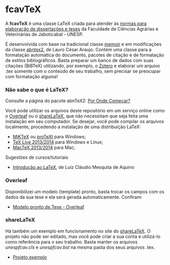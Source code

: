 # fcavTeX

A **fcavTeX** é uma classe LaTeX criada para atender às [normas para elaboração de dissertações e teses](http://www.fcav.unesp.br/Home/posgraduacao/normas_disss_tese.pdf) da Faculdade de Ciências Agrárias e Veterinárias de Jaboticabal - UNESP. 

É desenvolvida com base na tradicional classe [memoir](https://www.ctan.org/pkg/memoir) e em modificações da classe [abntex2](https://github.com/abntex/abntex2), de Lauro César Araujo. Contém uma classe para a formatação automática do documento, pacotes de citação e de formatação de estilos bibliográficos. Basta preparar um banco de dados com suas citações (BiBTeX) utilizando, por exemplo, o [Zotero](http://www.zotero.org/) e elaborar um arquivo .tex somente com o conteúdo de seu trabalho, sem precisar se preocupar com formatação alguma!

### Não sabe o que é LaTeX? ###

Consulte a página do pacote abnTeX2: [Por Onde Começar?](https://github.com/abntex/abntex2/wiki/PorOndeComecar)

Você pode utilizar os arquivos deste repositório em um serviço online como o [Overleaf](https://www.overleaf.com) ou o [shareLaTeX](https://pt.sharelatex.com/), que não necessitam que seja feita uma instalação em seu computador. Se desejar, você pode compilar os arquivos localmente, procedendo a instalação de uma distribuição LaTeX:

  * [MiKTeX](http://www.miktex.org/) ou [proTeXt](http://www.tug.org/protext/) para Windows;
  * [TeX Live 2013/2014](http://www.tug.org/texlive/) para Windows e Linux;
  * [MacTeX 2013/2014](http://tug.org/mactex/) para Mac;

Sugestões de cursos/tutoriais

  * [Introdução ao LaTeX](http://www.lcmaquino.org/category/introducao-ao-latex/), de Luiz Cláudio Mesquita de Aquino

### Overleaf ###

Disponibilizei um modelo (template) pronto, basta trocar os campos com os dados da sua tese e ela será gerada automaticamente. Confiram:
  
  * [Modelo pronto de Tese - Overleaf](https://www.overleaf.com/latex/templates/univeresidade-estadual-paulista-unesp-thesis-template/tgggvvxccvqv)

### shareLaTeX ###

Há também um exemplo em funcionamento no site do [shareLaTeX](https://pt.sharelatex.com/). O projeto não pode ser editado, mas você pode criar a sua conta e utilizá-lo como referência para o seu trabalho. Basta manter os arquivos *unespfcav.cls* e *unespfcav.bst* na mesma pasta dos seus arquivos .tex.

  * [Projeto exemplo](https://pt.sharelatex.com/project/558eb0eed8509a876d9e2e51)